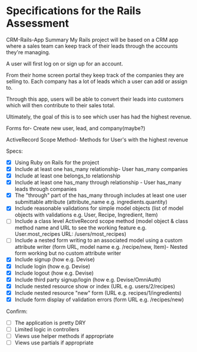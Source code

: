 # Specifications for the Rails Assessment
CRM-Rails-App
Summary
My Rails project will be based on a CRM app where a sales team can keep track of their leads through the accounts they're managing.

A user will first log on or sign up for an account.

From their home screen portal they keep track of the companies they are selling to. Each company has a lot of leads which a user can add or assign to.

Through this app, users will be able to convert their leads into customers which will then contribute to their sales total.

Ultimately, the goal of this is to see which user has had the highest revenue.

Forms for- Create new user, lead, and company(maybe?)

ActiveRecord Scope Method- Methods for User's with the highest revenue

Specs:
- [x] Using Ruby on Rails for the project
- [x] Include at least one has_many relationship- User has_many companies
- [x] Include at least one belongs_to relationship
- [x] Include at least one has_many through relationship - User has_many leads through companies
- [x] The "through" part of the has_many through includes at least one user submittable attribute (attribute_name e.g. ingredients.quantity)
- [x] Include reasonable validations for simple model objects (list of model objects with validations e.g. User, Recipe, Ingredient, Item)
- [ ] Include a class level ActiveRecord scope method (model object & class method name and URL to see the working feature e.g. User.most_recipes URL: /users/most_recipes)
- [ ] Include a nested form writing to an associated model using a custom attribute writer (form URL, model name e.g. /recipe/new, Item)- Nested form working but no custom attribute writer
- [x] Include signup (how e.g. Devise)
- [x] Include login (how e.g. Devise)
- [x] Include logout (how e.g. Devise)
- [x] Include third party signup/login (how e.g. Devise/OmniAuth)
- [x] Include nested resource show or index (URL e.g. users/2/recipes)
- [x] Include nested resource "new" form (URL e.g. recipes/1/ingredients)
- [x] Include form display of validation errors (form URL e.g. /recipes/new)

Confirm:
- [ ] The application is pretty DRY
- [ ] Limited logic in controllers
- [ ] Views use helper methods if appropriate
- [ ] Views use partials if appropriate
